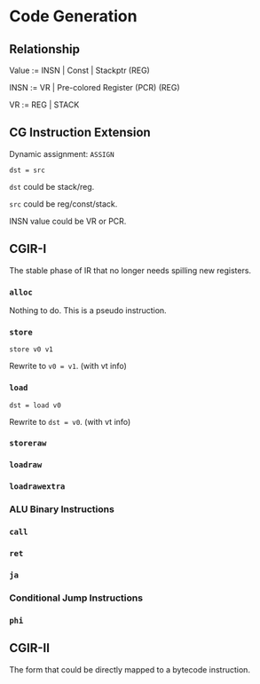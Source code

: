 # Code Generation

## Relationship

Value := INSN | Const | Stackptr (REG)

INSN := VR | Pre-colored Register (PCR) (REG)

VR := REG | STACK

## CG Instruction Extension

Dynamic assignment: `ASSIGN`

`dst = src`

`dst` could be stack/reg.

`src` could be reg/const/stack.

INSN value could be VR or PCR.

## CGIR-I

The stable phase of IR that no longer needs spilling new registers.

### `alloc`

Nothing to do. This is a pseudo instruction.

### `store`

`store v0 v1`

Rewrite to `v0 = v1`. (with vt info)

### `load`

`dst = load v0`

Rewrite to `dst = v0`. (with vt info)

### `storeraw`

### `loadraw`

### `loadrawextra`

### ALU Binary Instructions

### `call`

### `ret`

### `ja`

### Conditional Jump Instructions

### `phi`

## CGIR-II

The form that could be directly mapped to a bytecode instruction.
